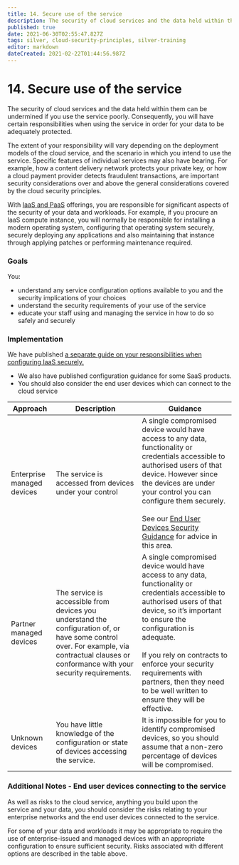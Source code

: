 ```yaml
---
title: 14. Secure use of the service
description: The security of cloud services and the data held within them can be undermined if you use the service poorly. 
published: true
date: 2021-06-30T02:55:47.827Z
tags: silver, cloud-security-principles, silver-training
editor: markdown
dateCreated: 2021-02-22T01:44:56.987Z
---
```


# 14\. Secure use of the service

The security of cloud services and the data held within them can be undermined if you use the service poorly. Consequently, you will have certain responsibilities when using the service in order for your data to be adequately protected.

The extent of your responsibility will vary depending on the deployment models of the cloud service, and the scenario in which you intend to use the service. Specific features of individual services may also have bearing. For example, how a content delivery network protects your private key, or how a cloud payment provider detects fraudulent transactions, are important security considerations over and above the general considerations covered by the cloud security principles. 

With [IaaS and PaaS](https://www.ncsc.gov.uk/collection/cloud-security?curPage=/collection/cloud-security/standards-and-definitions) offerings, you are responsible for significant aspects of the security of your data and workloads. For example, if you procure an IaaS compute instance, you will normally be responsible for installing a modern operating system, configuring that operating system securely, securely deploying any applications and also maintaining that instance through applying patches or performing maintenance required.

### **Goals**

You:

-   understand any service configuration options available to you and the security implications of your choices
-   understand the security requirements of your use of the service
-   educate your staff using and managing the service in how to do so safely and securely

### **Implementation**

We have published [a separate guide on your responsibilities when configuring IaaS securely.](https://www.ncsc.gov.uk/collection/cloud-security?curPage=/collection/cloud-security/iaas)

-   We also have published configuration guidance for some SaaS products.
-   You should also consider the end user devices which can connect to the cloud service

| **Approach** | **Description** | **Guidance** |
| --- | --- | --- |
| Enterprise managed devices | The service is accessed from devices under your control | A single compromised device would have access to any data, functionality or credentials accessible to authorised users of that device. However since the devices are under your control you can configure them securely.<br><br>See our [End User Devices Security Guidance](https://www.ncsc.gov.uk/collection/end-user-device-security) for advice in this area. |
| Partner managed devices | The service is accessible from devices you understand the configuration of, or have some control over. For example, via contractual clauses or conformance with your security requirements. | A single compromised device would have access to any data, functionality or credentials accessible to authorised users of that device, so it’s important to ensure the configuration is adequate.<br><br>If you rely on contracts to enforce your security requirements with partners, then they need to be well written to ensure they will be effective. |
| Unknown devices | You have little knowledge of the configuration or state of devices accessing the service. | It is impossible for you to identify compromised devices, so you should assume that a non-zero percentage of devices will be compromised. |

### **Additional Notes - End user devices connecting to the service**

As well as risks to the cloud service, anything you build upon the service and your data, you should consider the risks relating to your enterprise networks and the end user devices connected to the service.

For some of your data and workloads it may be appropriate to require the use of enterprise-issued and managed devices with an appropriate configuration to ensure sufficient security. Risks associated with different options are described in the table above.